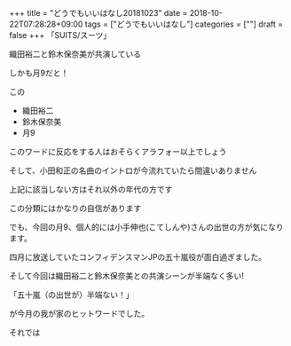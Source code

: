 +++
title = "どうでもいいはなし20181023"
date = 2018-10-22T07:28:28+09:00
tags = ["どうでもいいはなし"]
categories = [""]
draft = false
+++
「SUITS/スーツ」

織田裕二と鈴木保奈美が共演している

しかも月9だと！

この

- 織田裕二
- 鈴木保奈美
- 月9

このワードに反応をする人はおそらくアラフォー以上でしょう

そして、小田和正の名曲のイントロが今流れていたら間違いありません

上記に該当しない方はそれ以外の年代の方です

この分類にはかなりの自信があります


でも、今回の月9、個人的には小手伸也(こてしんや)さんの出世の方が気になります。

四月に放送していたコンフィデンスマンJPの五十嵐役が面白過ぎました。

そして今回は織田裕二と鈴木保奈美との共演シーンが半端なく多い!

「五十嵐（の出世が）半端ない！」

が今月の我が家のヒットワードでした。

それでは
